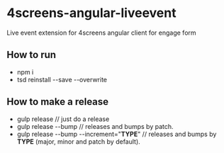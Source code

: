 # 4screens-angular-liveevent
Live event extension for 4screens angular client for engage form

## How to run
* npm i
* tsd reinstall --save --overwrite

## How to make a release

* gulp release // just do a release
* gulp release --bump // releases and bumps by patch.
* gulp release --bump --increment="__TYPE__" // releases and bumps by __TYPE__ (major, minor and patch by default).
